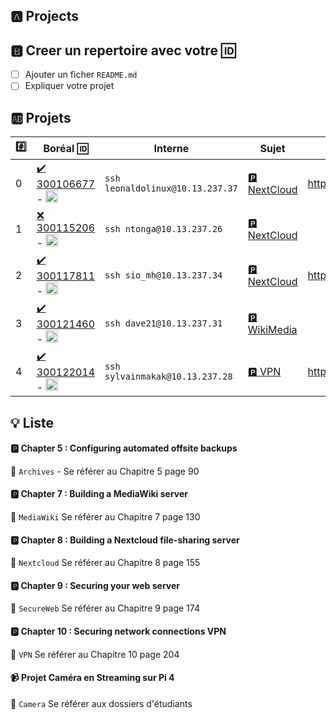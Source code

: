 

## :a: Projects

## :b: Creer un repertoire avec votre :id:

- [ ] Ajouter un ficher `README.md`
- [ ] Expliquer votre projet

## :ab: Projets

|:hash:| Boréal :id:                | Interne            | Sujet	   | DNS |
|------|----------------------------|--------------------|-----------|-----|
| 0 | [:heavy_check_mark: 300106677](300106677) - <image src='https://avatars.githubusercontent.com/u/71027895?s=460&v=4' width=20 height=20></image> | `ssh leonaldolinux@10.13.237.37` | [:parking: NextCloud](README.md#parking-chapter-8--building-a-nextcloud-file-sharing-server) | http://local.leonaldo.tech |
| 1 | [:x: 300115206](300115206) - <image src='https://avatars.githubusercontent.com/u/73952068?s=460&v=4' width=20 height=20></image> | `ssh ntonga@10.13.237.26` | [:parking: NextCloud](README.md#parking-chapter-8--building-a-nextcloud-file-sharing-server) |
| 2 | [:heavy_check_mark: 300117811](300117811) - <image src='https://avatars.githubusercontent.com/u/71027809?s=460&v=4' width=20 height=20></image> | `ssh sio_mh@10.13.237.34` | [:parking: NextCloud](README.md#parking-chapter-8--building-a-nextcloud-file-sharing-server) | http://local.siomh.tech |
| 3 | [:heavy_check_mark: 300121460](300121460) - <image src='https://avatars.githubusercontent.com/u/71027883?s=460&v=4' width=20 height=20></image> | `ssh dave21@10.13.237.31` | [:parking: WikiMedia](README.md##parking-chapter-7--building-a-mediawiki-server) |
| 4 | [:heavy_check_mark: 300122014](300122014) - <image src='https://avatars.githubusercontent.com/u/71392439?s=460&v=4' width=20 height=20></image> | `ssh sylvainmakak@10.13.237.28` | [:parking: VPN](README.md#parking-chapter-10--securing-network-connections-vpn) | https://www.name.com/account/domain/details/sylvainbitja.software

## :bulb: Liste 

#### :parking: Chapter 5 : Configuring automated offsite backups

:pushpin: `Archives` - Se référer au Chapitre 5 page 90

#### :parking: Chapter 7 : Building a MediaWiki server

:pushpin: `MediaWiki` Se référer au Chapitre 7 page 130

#### :parking: Chapter 8 : Building a Nextcloud file-sharing server

:pushpin: `Nextcloud` Se référer au Chapitre 8 page 155

#### :parking: Chapter 9 : Securing your web server

:pushpin: `SecureWeb` Se référer au Chapitre 9 page 174

#### :parking: Chapter 10 : Securing network connections VPN

:pushpin: `VPN` Se référer au Chapitre 10 page 204


####  :video_camera: Projet Caméra en Streaming sur Pi 4

:pushpin: `Camera` Se référer aux dossiers d'étudiants

